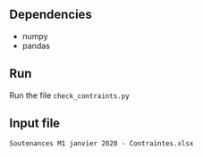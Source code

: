 ## Dependencies
- numpy
- pandas

## Run
Run the file `check_contraints.py`

## Input file
`Soutenances M1 janvier 2020 - Contraintes.xlsx`
